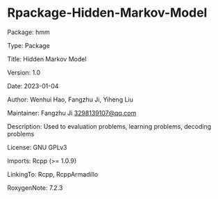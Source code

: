 # Rpackage-Hidden-Markov-Model
Package: hmm 

Type: Package 

Title: Hidden Markov Model 

Version: 1.0 

Date: 2023-01-04 

Author: Wenhui Hao, Fangzhu Ji, Yiheng Liu 

Maintainer: Fangzhu Ji <3298139107@qq.com> 

Description: Used to evaluation problems, learning problems, decoding problems 

License: GNU GPLv3 

Imports: Rcpp (>= 1.0.9) 

LinkingTo: Rcpp, RcppArmadillo 

RoxygenNote: 7.2.3
